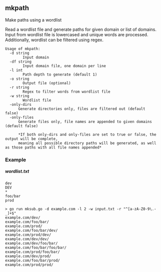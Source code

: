 mkpath
------
Make paths using a wordlist

Read a wordlist file and generate paths for given domain or list of domains.
Input from wordlist file is lowercased and unique words are processed. Additionally, wordlist can be
filtered using regex. 

```
Usage of mkpath:
  -d string
    	Input domain
  -df string
    	Input domain file, one domain per line
  -l int
    	Path depth to generate (default 1)
  -o string
    	Output file (optional)
  -r string
    	Regex to filter words from wordlist file
  -w string
    	Wordlist file
  -only-dirs
      Generate directories only, files are filtered out (default false)
  -only-files
      Generate files only, file names are appended to given domains (default false)
        
      *If both only-dirs and only-files are set to true or false, the output will be complete,
      meaning all possible directory paths will be generated, as well as those paths with all file names appended*
```

### Example

##### wordlist.txt
```
dev
DEV
*
foo/bar
prod
```
```shell script
> go run mksub.go -d example.com -l 2 -w input.txt -r "^[a-zA-Z0-9\.-_]+$"
example.com/dev/
example.com/foo/bar/
example.com/prod/
example.com/foo/bar/dev/
example.com/prod/dev/
example.com/dev/dev/
example.com/dev/foo/bar/
example.com/foo/bar/foo/bar/
example.com/prod/foo/bar/
example.com/dev/prod/
example.com/foo/bar/prod/
example.com/prod/prod/

```
